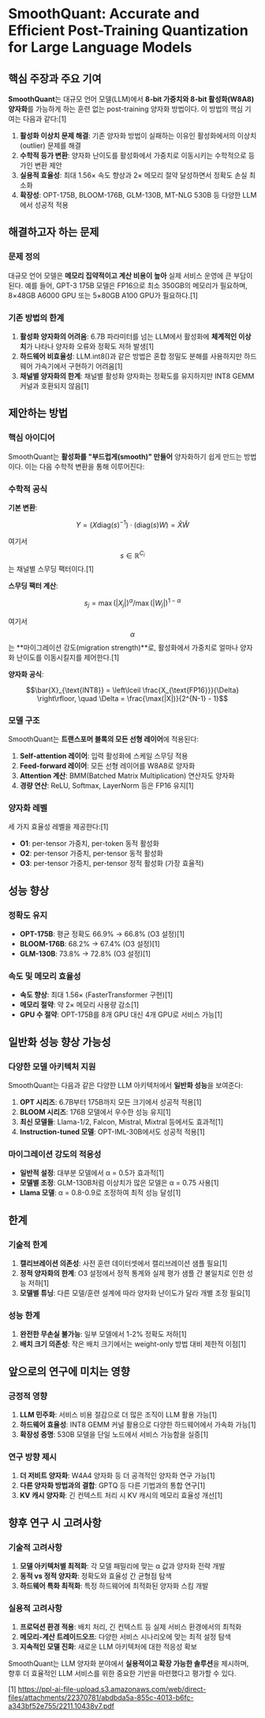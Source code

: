 # SmoothQuant: Accurate and Efficient Post-Training Quantization for Large Language Models

## 핵심 주장과 주요 기여

**SmoothQuant**는 대규모 언어 모델(LLM)에서 **8-bit 가중치와 8-bit 활성화(W8A8) 양자화**를 가능하게 하는 훈련 없는 post-training 양자화 방법이다. 이 방법의 핵심 기여는 다음과 같다:[1]

1. **활성화 이상치 문제 해결**: 기존 양자화 방법이 실패하는 이유인 활성화에서의 이상치(outlier) 문제를 해결
2. **수학적 등가 변환**: 양자화 난이도를 활성화에서 가중치로 이동시키는 수학적으로 등가인 변환 제안
3. **실용적 효율성**: 최대 1.56× 속도 향상과 2× 메모리 절약 달성하면서 정확도 손실 최소화
4. **확장성**: OPT-175B, BLOOM-176B, GLM-130B, MT-NLG 530B 등 다양한 LLM에서 성공적 적용

## 해결하고자 하는 문제

### 문제 정의
대규모 언어 모델은 **메모리 집약적이고 계산 비용이 높아** 실제 서비스 운영에 큰 부담이 된다. 예를 들어, GPT-3 175B 모델은 FP16으로 최소 350GB의 메모리가 필요하며, 8×48GB A6000 GPU 또는 5×80GB A100 GPU가 필요하다.[1]

### 기존 방법의 한계
1. **활성화 양자화의 어려움**: 6.7B 파라미터를 넘는 LLM에서 활성화에 **체계적인 이상치**가 나타나 양자화 오류와 정확도 저하 발생[1]
2. **하드웨어 비효율성**: LLM.int8()과 같은 방법은 혼합 정밀도 분해를 사용하지만 하드웨어 가속기에서 구현하기 어려움[1]
3. **채널별 양자화의 한계**: 채널별 활성화 양자화는 정확도를 유지하지만 INT8 GEMM 커널과 호환되지 않음[1]

## 제안하는 방법

### 핵심 아이디어
SmoothQuant는 **활성화를 "부드럽게(smooth)" 만들어** 양자화하기 쉽게 만드는 방법이다. 이는 다음 수학적 변환을 통해 이루어진다:

### 수학적 공식

**기본 변환**:

$$
Y = (X \text{diag}(s)^{-1}) \cdot (\text{diag}(s)W) = \hat{X}\hat{W}
$$

여기서 $$s \in \mathbb{R}^{C_i}$$는 채널별 스무딩 팩터이다.[1]

**스무딩 팩터 계산**:

$$
s_j = \max(|X_j|)^\alpha / \max(|W_j|)^{1-\alpha}
$$

여기서 $$\alpha$$는 **마이그레이션 강도(migration strength)**로, 활성화에서 가중치로 얼마나 양자화 난이도를 이동시킬지를 제어한다.[1]

**양자화 공식**:

```math
\bar{X}_{\text{INT8}} = \left\lceil \frac{X_{\text{FP16}}}{\Delta} \right\rfloor, \quad \Delta = \frac{\max(|X|)}{2^{N-1} - 1}
```

### 모델 구조

SmoothQuant는 **트랜스포머 블록의 모든 선형 레이어**에 적용된다:

1. **Self-attention 레이어**: 입력 활성화에 스케일 스무딩 적용
2. **Feed-forward 레이어**: 모든 선형 레이어를 W8A8로 양자화
3. **Attention 계산**: BMM(Batched Matrix Multiplication) 연산자도 양자화
4. **경량 연산**: ReLU, Softmax, LayerNorm 등은 FP16 유지[1]

### 양자화 레벨
세 가지 효율성 레벨을 제공한다:[1]
- **O1**: per-tensor 가중치, per-token 동적 활성화
- **O2**: per-tensor 가중치, per-tensor 동적 활성화  
- **O3**: per-tensor 가중치, per-tensor 정적 활성화 (가장 효율적)

## 성능 향상

### 정확도 유지
- **OPT-175B**: 평균 정확도 66.9% → 66.8% (O3 설정)[1]
- **BLOOM-176B**: 68.2% → 67.4% (O3 설정)[1]
- **GLM-130B**: 73.8% → 72.8% (O3 설정)[1]

### 속도 및 메모리 효율성
- **속도 향상**: 최대 1.56× (FasterTransformer 구현)[1]
- **메모리 절약**: 약 2× 메모리 사용량 감소[1]
- **GPU 수 절약**: OPT-175B를 8개 GPU 대신 4개 GPU로 서비스 가능[1]

## 일반화 성능 향상 가능성

### 다양한 모델 아키텍처 지원
SmoothQuant는 다음과 같은 다양한 LLM 아키텍처에서 **일반화 성능**을 보여준다:

1. **OPT 시리즈**: 6.7B부터 175B까지 모든 크기에서 성공적 적용[1]
2. **BLOOM 시리즈**: 176B 모델에서 우수한 성능 유지[1]
3. **최신 모델들**: Llama-1/2, Falcon, Mistral, Mixtral 등에서도 효과적[1]
4. **Instruction-tuned 모델**: OPT-IML-30B에서도 성공적 적용[1]

### 마이그레이션 강도의 적응성
- **일반적 설정**: 대부분 모델에서 α = 0.5가 효과적[1]
- **모델별 조정**: GLM-130B처럼 이상치가 많은 모델은 α = 0.75 사용[1]
- **Llama 모델**: α = 0.8-0.9로 조정하여 최적 성능 달성[1]

## 한계

### 기술적 한계
1. **캘리브레이션 의존성**: 사전 훈련 데이터셋에서 캘리브레이션 샘플 필요[1]
2. **정적 양자화의 한계**: O3 설정에서 정적 통계와 실제 평가 샘플 간 불일치로 인한 성능 저하[1]
3. **모델별 튜닝**: 다른 모델/훈련 설계에 따라 양자화 난이도가 달라 개별 조정 필요[1]

### 성능 한계
1. **완전한 무손실 불가능**: 일부 모델에서 1-2% 정확도 저하[1]
2. **배치 크기 의존성**: 작은 배치 크기에서는 weight-only 방법 대비 제한적 이점[1]

## 앞으로의 연구에 미치는 영향

### 긍정적 영향
1. **LLM 민주화**: 서비스 비용 절감으로 더 많은 조직이 LLM 활용 가능[1]
2. **하드웨어 효율성**: INT8 GEMM 커널 활용으로 다양한 하드웨어에서 가속화 가능[1]
3. **확장성 증명**: 530B 모델을 단일 노드에서 서비스 가능함을 실증[1]

### 연구 방향 제시
1. **더 저비트 양자화**: W4A4 양자화 등 더 공격적인 양자화 연구 가능[1]
2. **다른 양자화 방법과의 결합**: GPTQ 등 다른 기법과의 통합 연구[1]
3. **KV 캐시 양자화**: 긴 컨텍스트 처리 시 KV 캐시의 메모리 효율성 개선[1]

## 향후 연구 시 고려사항

### 기술적 고려사항
1. **모델 아키텍처별 최적화**: 각 모델 패밀리에 맞는 α 값과 양자화 전략 개발
2. **동적 vs 정적 양자화**: 정확도와 효율성 간 균형점 탐색
3. **하드웨어 특화 최적화**: 특정 하드웨어에 최적화된 양자화 스킴 개발

### 실용적 고려사항
1. **프로덕션 환경 적용**: 배치 처리, 긴 컨텍스트 등 실제 서비스 환경에서의 최적화
2. **메모리-계산 트레이드오프**: 다양한 서비스 시나리오에 맞는 최적 설정 탐색
3. **지속적인 모델 진화**: 새로운 LLM 아키텍처에 대한 적응성 확보

SmoothQuant는 LLM 양자화 분야에서 **실용적이고 확장 가능한 솔루션**을 제시하며, 향후 더 효율적인 LLM 서비스를 위한 중요한 기반을 마련했다고 평가할 수 있다.

[1] https://ppl-ai-file-upload.s3.amazonaws.com/web/direct-files/attachments/22370781/abdbda5a-855c-4013-b6fc-a343bf52e755/2211.10438v7.pdf
